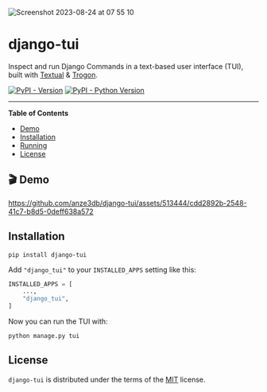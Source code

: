 
![Screenshot 2023-08-24 at 07 55 10](https://github.com/anze3db/django-tui/assets/513444/85a9dad8-8a94-41e2-a7cf-51ac3834293f)


# django-tui

Inspect and run Django Commands in a text-based user interface (TUI), built with [Textual](https://github.com/Textualize/textual) & [Trogon](https://github.com/Textualize/trogon).

[![PyPI - Version](https://img.shields.io/pypi/v/django-tui.svg)](https://pypi.org/project/django-tui)
[![PyPI - Python Version](https://img.shields.io/pypi/pyversions/django-tui.svg)](https://pypi.org/project/django-tui)

-----

**Table of Contents**

- [Demo](#demo)
- [Installation](#installation)
- [Running](#running)
- [License](#license)

## 🎬 Demo

https://github.com/anze3db/django-tui/assets/513444/cdd2892b-2548-41c7-b8d5-0deff638a572

## Installation

```console
pip install django-tui
```

Add `"django_tui"` to your `INSTALLED_APPS` setting like this:


```python
INSTALLED_APPS = [
    ...,
    "django_tui",
]
```

Now you can run the TUI with:

```console
python manage.py tui
```

## License

`django-tui` is distributed under the terms of the [MIT](https://spdx.org/licenses/MIT.html) license.
